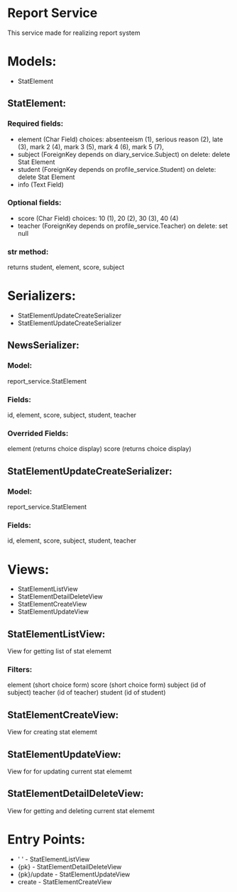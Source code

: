 # Report Service
This service made for realizing report system

# Models:

 - StatElement

## StatElement:

### Required fields: 

- element (Char Field) choices: absenteeism (1), serious reason (2), late (3), mark 2 (4), mark 3 (5), mark 4 (6), mark 5 (7),
- subject (ForeignKey depends on diary_service.Subject) on delete: delete Stat Element
- student (ForeignKey depends on profile_service.Student) on delete: delete Stat Element
- info (Text Field)

### Optional fields:

- score (Char Field) choices: 10 (1), 20 (2), 30 (3), 40 (4)
- teacher (ForeignKey depends on profile_service.Teacher) on delete: set null

### str method: 

returns student, element, score, subject

# Serializers:

- StatElementUpdateCreateSerializer
- StatElementUpdateCreateSerializer

## NewsSerializer:

### Model: 
report_service.StatElement

### Fields:
id, element, score, subject, student, teacher

### Overrided Fields:
element (returns choice display)
score (returns choice display)

## StatElementUpdateCreateSerializer:

### Model:
report_service.StatElement

### Fields:
id, element, score, subject, student, teacher

# Views:

- StatElementListView
- StatElementDetailDeleteView
- StatElementCreateView
- StatElementUpdateView

## StatElementListView:
View for getting list of stat elememt

### Filters: 
element (short choice form)
score (short choice form)
subject (id of subject)
teacher (id of teacher)
student (id of student)

## StatElementCreateView:
View for creating stat elememt

## StatElementUpdateView:
View for for updating current stat elememt

## StatElementDetailDeleteView:
View for getting and deleting current stat elememt

# Entry Points:
- ' ' - StatElementListView
- {pk} - StatElementDetailDeleteView
- {pk}/update - StatElementUpdateView
- create - StatElementCreateView
